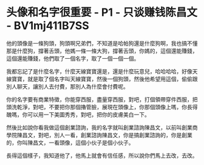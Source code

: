 # 头像和名字很重要 - P1 - 只谈赚钱陈昌文 - BV1mj411B7SS

他的頭像是一條狗頭，狗頭啊兄弟們，不知道是哈帕狗還是什麼狗啊，我也搞不懂那是什麼狗，撐著舌頭，他媽一條一條大狗，撐著舌頭，你媽的，這個還能賺錢，這個還能賺錢，他們取了一個名字，取了一個一個一個。

我都忘記了是什麼名字，什麼天線寶寶還是，還是什麼玩意兒，哈哈哈哈，好像天線寶寶，就是取了個名字叫天線寶寶，然後一個狗頭，然後他希望用這個，偷偷跟別人聊天，讓別人去付費，那別人為什麼會付費呢。

你的名字要有商業特徵，你能穿西服，盡量穿西服，對吧，打個領帶穿件西服，把頭洗乾淨，對吧，不要把你那個擼管臉，展現在頭像上，你那個頭像上嗎，你長得醜嗎，你可以用一下美圖秀秀，對吧，把你的皮膚美白一下。

然後比如說你看我做這個創業諮詢，我的名字就叫創業諮詢陳昌文，以前叫創業商學院陳昌文，對吧，別人一看，創業諮詢陳昌文，你是搞創業諮詢的，你是創業的，你叫陳昌文，一看頭像，這個小伙子是個小伙子。

長得這個樣子，我知道他了，他馬上就會有信任感，所以說你們馬上去改，去改。